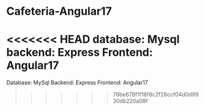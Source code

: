 # Cafeteria-Angular17
<<<<<<< HEAD
database: Mysql backend: Express Frontend: Angular17
=======
Database: MySql Backend: Express Frontend: Angular17
>>>>>>> 76be678f1f16f8c2f28ccf04d0d9930db220a08f
